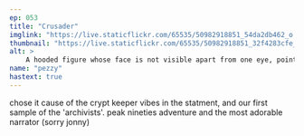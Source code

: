```yaml
---
ep: 053
title: "Crusader"
imglink: "https://live.staticflickr.com/65535/50982918851_54da2db462_o.jpg"
thumbnail: "https://live.staticflickr.com/65535/50982918851_32f4283cfe_q.jpg"
alt: >
    A hooded figure whose face is not visible apart from one eye, pointing towards the viewer. Behind them is a brick wall featuring shelves of scrolls. Along the top is written "I don't know at what point I started screaming"
name: "pezzy"
hastext: true
---
```

chose it cause of the crypt keeper vibes in the statment, and our first sample of the 'archivists'. peak nineties adventure and the most adorable narrator (sorry jonny)